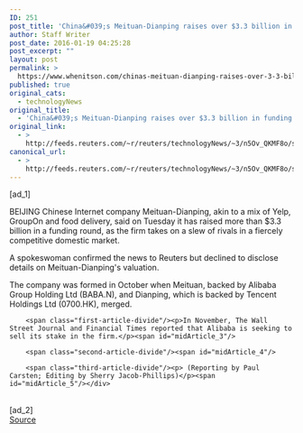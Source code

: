 ```yaml
---
ID: 251
post_title: 'China&#039;s Meituan-Dianping raises over $3.3 billion in funding round'
author: Staff Writer
post_date: 2016-01-19 04:25:28
post_excerpt: ""
layout: post
permalink: >
  https://www.whenitson.com/chinas-meituan-dianping-raises-over-3-3-billion-in-funding-round/
published: true
original_cats:
  - technologyNews
original_title:
  - 'China&#039;s Meituan-Dianping raises over $3.3 billion in funding round'
original_link:
  - >
    http://feeds.reuters.com/~r/reuters/technologyNews/~3/n5Ov_QKMF8o/story01.htm
canonical_url:
  - >
    http://feeds.reuters.com/~r/reuters/technologyNews/~3/n5Ov_QKMF8o/story01.htm
---
```

 [ad_1]
<br><div id="articleText">
<span id="midArticle_start"/>

<span class="focusParagraph" readability="8"><p><span class="articleLocation">BEIJING</span> Chinese Internet company Meituan-Dianping, akin to a mix of Yelp, GroupOn and food delivery, said on Tuesday it has raised more than $3.3 billion in a funding round, as the firm takes on a slew of rivals in a fiercely competitive domestic market.</p></span><span id="midArticle_0"/><p>A spokeswoman confirmed the news to Reuters but declined to disclose details on Meituan-Dianping's valuation.</p><span id="midArticle_1"/><p>The company was formed in October when Meituan, backed by Alibaba Group Holding Ltd (<span id="symbol_BABA.N_0">BABA.N</span>), and Dianping, which is backed by Tencent Holdings Ltd (<span id="symbol_0700.HK_1">0700.HK</span>), merged.</p><span id="midArticle_2"/>
        
        <span class="first-article-divide"/><p>In November, The Wall Street Journal and Financial Times reported that Alibaba is seeking to sell its stake in the firm.</p><span id="midArticle_3"/>
        
        <span class="second-article-divide"/><span id="midArticle_4"/>
        
        <span class="third-article-divide"/><p> (Reporting by Paul Carsten; Editing by Sherry Jacob-Phillips)</p><span id="midArticle_5"/></div>
<br>[ad_2]
<br><a href="http://feeds.reuters.com/~r/reuters/technologyNews/~3/n5Ov_QKMF8o/story01.htm">Source </a>